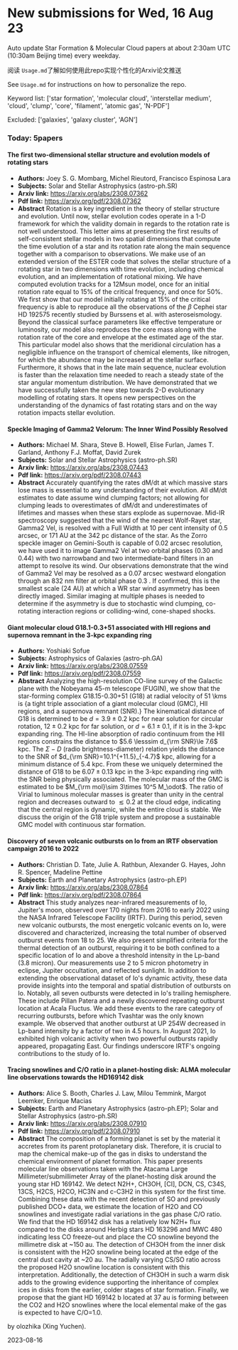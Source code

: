 # New submissions for Wed, 16 Aug 23
Auto update Star Formation & Molecular Cloud papers at about 2:30am UTC (10:30am Beijing time) every weekday.


阅读 `Usage.md`了解如何使用此repo实现个性化的Arxiv论文推送

See `Usage.md` for instructions on how to personalize the repo. 


Keyword list: ['star formation', 'molecular cloud', 'interstellar medium', 'cloud', 'clump', 'core', 'filament', 'atomic gas', 'N-PDF']


Excluded: ['galaxies', 'galaxy cluster', 'AGN']


### Today: 5papers 
#### The first two-dimensional stellar structure and evolution models of  rotating stars
 - **Authors:** Joey S. G. Mombarg, Michel Rieutord, Francisco Espinosa Lara
 - **Subjects:** Solar and Stellar Astrophysics (astro-ph.SR)
 - **Arxiv link:** https://arxiv.org/abs/2308.07362
 - **Pdf link:** https://arxiv.org/pdf/2308.07362
 - **Abstract**
 Rotation is a key ingredient in the theory of stellar structure and evolution. Until now, stellar evolution codes operate in a 1-D framework for which the validity domain in regards to the rotation rate is not well understood. This letter aims at presenting the first results of self-consistent stellar models in two spatial dimensions that compute the time evolution of a star and its rotation rate along the main sequence together with a comparison to observations. We make use of an extended version of the ESTER code that solves the stellar structure of a rotating star in two dimensions with time evolution, including chemical evolution, and an implementation of rotational mixing. We have computed evolution tracks for a 12Msun model, once for an initial rotation rate equal to 15% of the critical frequency, and once for 50%. We first show that our model initially rotating at 15% of the critical frequency is able to reproduce all the observations of the $\beta$ Cephei star HD 192575 recently studied by Burssens et al. with asteroseismology. Beyond the classical surface parameters like effective temperature or luminosity, our model also reproduces the core mass along with the rotation rate of the core and envelope at the estimated age of the star. This particular model also shows that the meridional circulation has a negligible influence on the transport of chemical elements, like nitrogen, for which the abundance may be increased at the stellar surface. Furthermore, it shows that in the late main sequence, nuclear evolution is faster than the relaxation time needed to reach a steady state of the star angular momentum distribution. We have demonstrated that we have successfully taken the new step towards 2-D evolutionary modelling of rotating stars. It opens new perspectives on the understanding of the dynamics of fast rotating stars and on the way rotation impacts stellar evolution.
#### Speckle Imaging of Gamma2 Velorum: The Inner Wind Possibly Resolved
 - **Authors:** Michael M. Shara, Steve B. Howell, Elise Furlan, James T. Garland, Anthony F.J. Moffat, David Zurek
 - **Subjects:** Solar and Stellar Astrophysics (astro-ph.SR)
 - **Arxiv link:** https://arxiv.org/abs/2308.07443
 - **Pdf link:** https://arxiv.org/pdf/2308.07443
 - **Abstract**
 Accurately quantifying the rates dM/dt at which massive stars lose mass is essential to any understanding of their evolution. All dM/dt estimates to date assume wind clumping factors; not allowing for clumping leads to overestimates of dM/dt and underestimates of lifetimes and masses when these stars explode as supernovae. Mid-IR spectroscopy suggested that the wind of the nearest Wolf-Rayet star, Gamma2 Vel, is resolved with a Full Width at 10 per cent intensity of 0.5 arcsec, or 171 AU at the 342 pc distance of the star. As the Zorro speckle imager on Gemini-South is capable of 0.02 arcsec resolution, we have used it to image Gamma2 Vel at two orbital phases (0.30 and 0.44) with two narrowband and two intermediate-band filters in an attempt to resolve its wind. Our observations demonstrate that the wind of Gamma2 Vel may be resolved as a 0.07 arcsec westward elongation through an 832 nm filter at orbital phase 0.3 . If confirmed, this is the smallest scale (24 AU) at which a WR star wind asymmetry has been directly imaged. Similar imaging at multiple phases is needed to determine if the asymmetry is due to stochastic wind clumping, co-rotating interaction regions or colliding-wind, cone-shaped shocks.
#### Giant molecular cloud G18.1-0.3+51 associated with HII regions and  supernova remnant in the 3-kpc expanding ring
 - **Authors:** Yoshiaki Sofue
 - **Subjects:** Astrophysics of Galaxies (astro-ph.GA)
 - **Arxiv link:** https://arxiv.org/abs/2308.07559
 - **Pdf link:** https://arxiv.org/pdf/2308.07559
 - **Abstract**
 Analyzing the high-resolution CO-line survey of the Galactic plane with the Nobeyama 45-m telescope (FUGIN), we show that the star-forming complex G18.15-0.30+51 (G18) at radial velocity of 51 \kms is {a tight triple association of a giant molecular cloud (GMC), HII regions, and a supernova remnant (SNR).} The kinematical distance of G18 is determined to be $d=3.9\pm 0.2$ kpc for near solution for circular rotation, $12\pm 0.2$ kpc for far solution, or $d=6.1\pm 0.1$, if it is in the 3-kpc expanding ring. The HI-line absorption of radio continuum from the HII regions constrains the distance to $5.6 \lesssim d_{\rm SNR}\le 7.6$ kpc. The $\Sigma-D$ (radio brightness-diameter) relation yields the distance to the SNR of $d_{\rm SNR}=10.1^{+11.5}_{-4.7}$ kpc, allowing for a minimum distance of 5.4 kpc. From these we uniquely determined the distance of G18 to be $6.07\pm 0.13$ kpc in the 3-kpc expanding ring with the SNR being physically associated. The molecular mass of the GMC is estimated to be $M_{\rm mol}\sim 3\times 10^5 M_\odot$. The ratio of Virial to luminous molecular masses is greater than unity in the central region and decreases outward to $\lesssim 0.2$ at the cloud edge, indicating that the central region is dynamic, while the entire cloud is stable. We discuss the origin of the G18 triple system and propose a sustainable GMC model with continuous star formation.
#### Discovery of seven volcanic outbursts on Io from an IRTF observation  campaign 2016 to 2022
 - **Authors:** Christian D. Tate, Julie A. Rathbun, Alexander G. Hayes, John R. Spencer, Madeline Pettine
 - **Subjects:** Earth and Planetary Astrophysics (astro-ph.EP)
 - **Arxiv link:** https://arxiv.org/abs/2308.07864
 - **Pdf link:** https://arxiv.org/pdf/2308.07864
 - **Abstract**
 This study analyzes near-infrared measurements of Io, Jupiter's moon, observed over 170 nights from 2016 to early 2022 using the NASA Infrared Telescope Facility (IRTF). During this period, seven new volcanic outbursts, the most energetic volcanic events on Io, were discovered and characterized, increasing the total number of observed outburst events from 18 to 25. We also present simplified criteria for the thermal detection of an outburst, requiring it to be both confined to a specific location of Io and above a threshold intensity in the Lp-band (3.8 micron). Our measurements use 2 to 5 micron photometry in eclipse, Jupiter occultation, and reflected sunlight. In addition to extending the observational dataset of Io's dynamic activity, these data provide insights into the temporal and spatial distribution of outbursts on Io. Notably, all seven outbursts were detected in Io's trailing hemisphere. These include Pillan Patera and a newly discovered repeating outburst location at Acala Fluctus. We add these events to the rare category of recurring outbursts, before which Tvashtar was the only known example. We observed that another outburst at UP 254W decreased in Lp-band intensity by a factor of two in 4.5 hours. In August 2021, Io exhibited high volcanic activity when two powerful outbursts rapidly appeared, propagating East. Our findings underscore IRTF's ongoing contributions to the study of Io.
#### Tracing snowlines and C/O ratio in a planet-hosting disk: ALMA molecular  line observations towards the HD169142 disk
 - **Authors:** Alice S. Booth, Charles J. Law, Milou Temmink, Margot Leemker, Enrique Macias
 - **Subjects:** Earth and Planetary Astrophysics (astro-ph.EP); Solar and Stellar Astrophysics (astro-ph.SR)
 - **Arxiv link:** https://arxiv.org/abs/2308.07910
 - **Pdf link:** https://arxiv.org/pdf/2308.07910
 - **Abstract**
 The composition of a forming planet is set by the material it accretes from its parent protoplanetary disk. Therefore, it is crucial to map the chemical make-up of the gas in disks to understand the chemical environment of planet formation. This paper presents molecular line observations taken with the Atacama Large Millimeter/submillimeter Array of the planet-hosting disk around the young star HD 169142. We detect N2H+, CH3OH, [CI], DCN, CS, C34S, 13CS, H2CS, H2CO, HC3N and c-C3H2 in this system for the first time. Combining these data with the recent detection of SO and previously published DCO+ data, we estimate the location of H2O and CO snowlines and investigate radial variations in the gas phase C/O ratio. We find that the HD 169142 disk has a relatively low N2H+ flux compared to the disks around Herbig stars HD 163296 and MWC 480 indicating less CO freeze-out and place the CO snowline beyond the millimetre disk at ~150 au. The detection of CH3OH from the inner disk is consistent with the H2O snowline being located at the edge of the central dust cavity at ~20 au. The radially varying CS/SO ratio across the proposed H2O snowline location is consistent with this interpretation. Additionally, the detection of CH3OH in such a warm disk adds to the growing evidence supporting the inheritance of complex ices in disks from the earlier, colder stages of star formation. Finally, we propose that the giant HD 169142 b located at 37 au is forming between the CO2 and H2O snowlines where the local elemental make of the gas is expected to have C/O=1.0.


by olozhika (Xing Yuchen). 


2023-08-16
